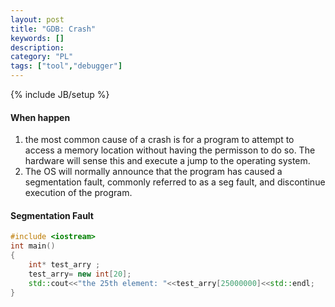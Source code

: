```yaml
---
layout: post
title: "GDB: Crash"
keywords: [] 
description: 
category: "PL"
tags: ["tool","debugger"]
---
```

{% include JB/setup %}

#### When happen
1. the most common cause of a crash is for a program to attempt to access a
   memory location without having the permisson to do so. The hardware will
   sense this and execute a jump to the operating system.
2. The OS will normally announce that the program has caused a segmentation
   fault, commonly referred to as a seg fault, and discontinue execution of the
   program.


#### Segmentation Fault

```cpp
#include <iostream>
int main()
{
	int* test_arry ;
	test_arry= new int[20];
	std::cout<<"the 25th element: "<<test_arry[25000000]<<std::endl;
}

```
